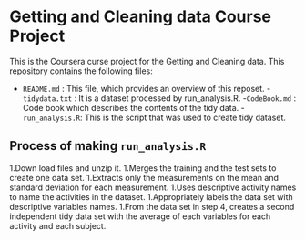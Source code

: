 # Getting and Cleaning data Course Project

This is the Coursera curse project for the Getting and Cleaning data.
This repository contains the following files:
 - `README.md` : This file, which provides an overview of this reposet.
 -`tidydata.txt` : It is a dataset processed by run_analysis.R.
 -`CodeBook.md` : Code book which describes the contents of the tidy data.
 -`run_analysis.R`: This is the script that was used to create tidy dataset.
 
 ## Process of making `run_analysis.R`
 
 1.Down load files and unzip it.
 1.Merges the training and the test sets to create one data set.
 1.Extracts only the measurements on the mean and standard deviation for each measurement.
 1.Uses descriptive activity names to name the activities in the dataset.
 1.Appropriately labels the data set with descriptive variables names.
 1.From the data set in step 4, creates a second independent tidy data set with the average of each variables for each activity and each subject.
